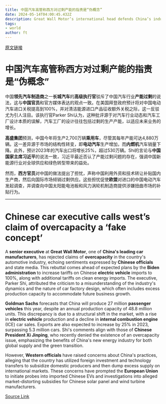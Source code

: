 ```yaml
---
title: 中国汽车高管称西方对过剩产能的指责是“伪概念”
date: 2024-05-14T04:00:45.432Z
description: Great Wall Motor’s international head defends China’s industry as it exports more vehicles amid slowing domestic demand
tags: 
- world
author: ft
---
```


[原文链接](https://ft.com/content/436d9af7-f86c-429e-8f94-03067d043ef7)

# 中国汽车高管称西方对过剩产能的指责是“伪概念”

中国**领先汽车制造商**之一**长城汽车**的**高级执行官**驳斥了中国汽车行业**产能过剩**的说法，这与**中国官员**和官方媒体表达的观点一致。在美国拜登政府预计将对中国电动汽车进口关税提高到100%，并对清洁能源进口产品征收额外关税之际，这一反驳尤为引人注目。该执行官Parker Shi认为，这种批评源于对汽车行业动态和汽车工厂设计本质的误解，汽车工厂的设计往往包括过剩的生产产能，以适应未来业务的增长。

**高盛集团**预测，中国今年将生产2,700万辆**乘用车**，尽管其每年产能可达4,880万辆。这一差异源于市场的结构性转变，即**电动汽车**生产增加，而**内燃机**汽车销量下降。此外，预计2023年的汽车出口将增长25%，超过530万辆。Shi的言论与**中国国家主席习近平**的说法一致，习近平最近否认了产能过剩问题的存在，强调中国新能源行业对全球供应和绿色转型带来的益处。

然而，**西方官员**对中国的做法提出了担忧，声称中国利用外资和技术转让补贴国内生产商，然后向国际市场倾销过剩供应。这些担忧促使**欧盟**对进口的中国电动汽车发起调查，并调查向中国太阳能电池板和风力涡轮机制造商提供涉嫌扭曲市场的补贴行为。

---

# Chinese car executive calls west’s claim of overcapacity a ‘fake concept’

A **senior executive** at **Great Wall Motor**, one of **China's leading car manufacturers**, has rejected claims of **overcapacity** in the country's automotive industry, echoing sentiments expressed by **Chinese officials** and state media. This rebuttal comes ahead of expected plans by the **Biden administration** to increase tariffs on Chinese **electric vehicle** imports to 100%, along with additional tariffs on clean energy imports. The executive, Parker Shi, attributed the criticism to a misunderstanding of the industry's dynamics and the nature of car factory design, which often includes excess production capacity to accommodate future business growth. 

**Goldman Sachs** forecasts that China will produce 27 million **passenger vehicles** this year, despite an annual production capacity of 48.8 million units. This discrepancy is due to a structural shift in the market, with a rise in **electric vehicle** production and a decline in **internal combustion engine** (ICE) car sales. Exports are also expected to increase by 25% in 2023, surpassing 5.3 million cars. Shi's comments align with those of **Chinese President Xi Jinping**, who recently denied the existence of an overcapacity issue, emphasizing the benefits of China's new energy industry for both global supply and the green transition. 

However, **Western officials** have raised concerns about China's practices, alleging that the country has utilized foreign investment and technology transfers to subsidize domestic producers and then dump excess supply on international markets. These concerns have prompted the **European Union** to initiate probes into imported Chinese EVs and investigations into alleged market-distorting subsidies for Chinese solar panel and wind turbine manufacturers.

[Source Link](https://ft.com/content/436d9af7-f86c-429e-8f94-03067d043ef7)

